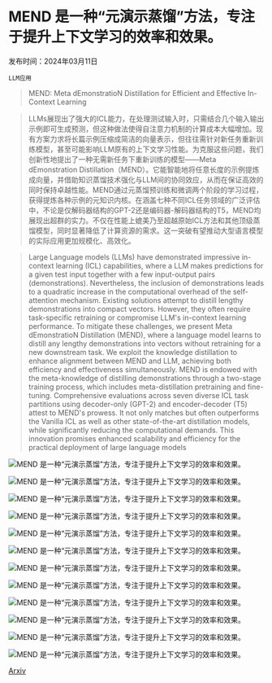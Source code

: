 # MEND 是一种“元演示蒸馏”方法，专注于提升上下文学习的效率和效果。

发布时间：2024年03月11日

`LLM应用`

> MEND: Meta dEmonstratioN Distillation for Efficient and Effective In-Context Learning

> LLMs展现出了强大的ICL能力，在处理测试输入时，只需结合几个输入输出示例即可生成预测，但这种做法使得自注意力机制的计算成本大幅增加。现有方案力求将长篇示例压缩成简洁的向量表示，但往往需针对新任务重新训练模型，甚至可能影响LLM原有的上下文学习性能。为克服这些问题，我们创新性地提出了一种无需新任务下重新训练的模型——Meta dEmonstration Distillation（MEND）。它能智能地将任意长度的示例提炼成向量，并借助知识蒸馏技术强化与LLM间的协同效应，从而在保证高效的同时保持卓越性能。MEND通过元蒸馏预训练和微调两个阶段的学习过程，获得提炼各种示例的元知识内核。在涵盖七种不同ICL任务领域的广泛评估中，不论是仅解码器结构的GPT-2还是编码器-解码器结构的T5，MEND均展现出超群的实力。不仅在性能上媲美乃至超越原始ICL方法和其他顶级蒸馏模型，同时显著降低了计算资源的需求。这一突破有望推动大型语言模型的实际应用更加规模化、高效化。

> Large Language models (LLMs) have demonstrated impressive in-context learning (ICL) capabilities, where a LLM makes predictions for a given test input together with a few input-output pairs (demonstrations). Nevertheless, the inclusion of demonstrations leads to a quadratic increase in the computational overhead of the self-attention mechanism. Existing solutions attempt to distill lengthy demonstrations into compact vectors. However, they often require task-specific retraining or compromise LLM's in-context learning performance. To mitigate these challenges, we present Meta dEmonstratioN Distillation (MEND), where a language model learns to distill any lengthy demonstrations into vectors without retraining for a new downstream task. We exploit the knowledge distillation to enhance alignment between MEND and LLM, achieving both efficiency and effectiveness simultaneously. MEND is endowed with the meta-knowledge of distilling demonstrations through a two-stage training process, which includes meta-distillation pretraining and fine-tuning. Comprehensive evaluations across seven diverse ICL task partitions using decoder-only (GPT-2) and encoder-decoder (T5) attest to MEND's prowess. It not only matches but often outperforms the Vanilla ICL as well as other state-of-the-art distillation models, while significantly reducing the computational demands. This innovation promises enhanced scalability and efficiency for the practical deployment of large language models

![MEND 是一种“元演示蒸馏”方法，专注于提升上下文学习的效率和效果。](../../../paper_images/2403.06914/x1.png)

![MEND 是一种“元演示蒸馏”方法，专注于提升上下文学习的效率和效果。](../../../paper_images/2403.06914/x2.png)

![MEND 是一种“元演示蒸馏”方法，专注于提升上下文学习的效率和效果。](../../../paper_images/2403.06914/x3.png)

![MEND 是一种“元演示蒸馏”方法，专注于提升上下文学习的效率和效果。](../../../paper_images/2403.06914/x4.png)

![MEND 是一种“元演示蒸馏”方法，专注于提升上下文学习的效率和效果。](../../../paper_images/2403.06914/x5.png)

![MEND 是一种“元演示蒸馏”方法，专注于提升上下文学习的效率和效果。](../../../paper_images/2403.06914/x6.png)

![MEND 是一种“元演示蒸馏”方法，专注于提升上下文学习的效率和效果。](../../../paper_images/2403.06914/x7.png)

![MEND 是一种“元演示蒸馏”方法，专注于提升上下文学习的效率和效果。](../../../paper_images/2403.06914/x8.png)

![MEND 是一种“元演示蒸馏”方法，专注于提升上下文学习的效率和效果。](../../../paper_images/2403.06914/x9.png)

![MEND 是一种“元演示蒸馏”方法，专注于提升上下文学习的效率和效果。](../../../paper_images/2403.06914/x10.png)

![MEND 是一种“元演示蒸馏”方法，专注于提升上下文学习的效率和效果。](../../../paper_images/2403.06914/x11.png)

![MEND 是一种“元演示蒸馏”方法，专注于提升上下文学习的效率和效果。](../../../paper_images/2403.06914/x12.png)

[Arxiv](https://arxiv.org/abs/2403.06914)